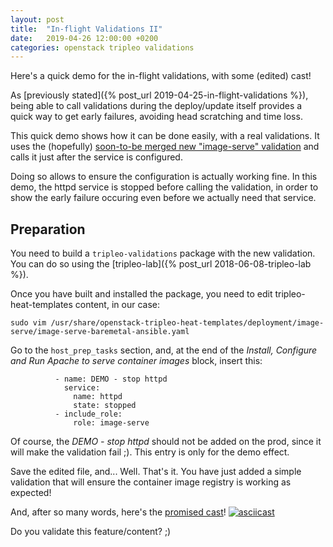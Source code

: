 ```yaml
---
layout: post
title:  "In-flight Validations II"
date:   2019-04-26 12:00:00 +0200
categories: openstack tripleo validations
---
```


Here's a quick demo for the in-flight validations, with some (edited) cast!

As [previously stated]({% post_url 2019-04-25-in-flight-validations %}), being
able to call validations during the deploy/update itself provides a quick way
to get early failures, avoiding head scratching and time loss.

This quick demo shows how it can be done easily, with a real validations. It
uses the (hopefully) [soon-to-be merged new "image-serve" validation](https://review.opendev.org/655708)
and calls it just after the service is configured.

Doing so allows to ensure the configuration is actually working fine. In this
demo, the httpd service is stopped before calling the validation, in order to
show the early failure occuring even before we actually need that service.

Preparation
-----------
You need to build a ```tripleo-validations``` package with the new validation.
You can do so using the [tripleo-lab]({% post_url 2018-06-08-tripleo-lab %}).

Once you have built and installed the package, you need to edit
tripleo-heat-templates content, in our case:
```
sudo vim /usr/share/openstack-tripleo-heat-templates/deployment/image-serve/image-serve-baremetal-ansible.yaml
```
Go to the ```host_prep_tasks``` section, and, at the end of the *Install,
Configure and Run Apache to serve container images* block, insert this:
```
          - name: DEMO - stop httpd
            service:
              name: httpd
              state: stopped
          - include_role:
              role: image-serve
```
Of course, the *DEMO - stop httpd* should not be added on the prod, since it
will make the validation fail ;). This entry is only for the demo effect.

Save the edited file, and... Well. That's it. You have just added a simple
validation that will ensure the container image registry is working as expected!

And, after so many words, here's the
[promised cast](https://asciinema.org/a/242942)!
[![asciicast](https://asciinema.org/a/242942.png)](https://asciinema.org/a/242942)

Do you validate this feature/content? ;)
